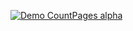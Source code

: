 [![Demo CountPages alpha](https://share.gifyoutube.com/KzB6Gb.gif)](https://www.youtube.com/watch?v=ek1j272iAmc)
